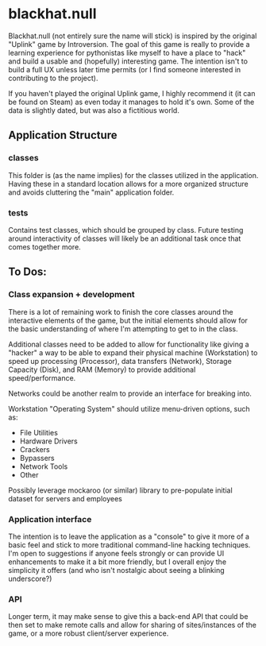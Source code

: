 # blackhat.null
Blackhat.null (not entirely sure the name will stick) is inspired by the original "Uplink" game by Introversion. The goal of this game is really to 
provide a learning experience for pythonistas like myself to have a place to "hack" and build a usable and (hopefully)
interesting game. The intention isn't to build a full UX unless later time permits (or I find someone interested in 
contributing to the project).

If you haven't played the original Uplink game, I highly recommend it (it can be found on Steam) as even today it 
manages to hold it's own. Some of the data is slightly dated, but was also a fictitious world.

## Application Structure

### classes
This folder is (as the name implies) for the classes utilized in the application. Having these in a standard location
allows for a more organized structure and avoids cluttering the "main" application folder. 

### tests
Contains test classes, which should be grouped by class. Future testing around interactivity of classes will
likely be an additional task once that comes together more. 

## To Dos:

### Class expansion + development
There is a lot of remaining work to finish the core classes around the interactive elements of the game, but the 
initial elements should allow for the basic understanding of where I'm attempting to get to in the class.

Additional classes need to be added to allow for functionality like giving a "hacker" a way to be able to expand their
physical machine (Workstation) to speed up processing (Processor), data transfers (Network), Storage Capacity (Disk), 
and RAM (Memory) to provide additional speed/performance.

Networks could be another realm to provide an interface for breaking into.

Workstation "Operating System" should utilize menu-driven options, such as:
- File Utilities
- Hardware Drivers
- Crackers
- Bypassers
- Network Tools
- Other

Possibly leverage mockaroo (or similar) library to pre-populate initial dataset for servers and employees 

### Application interface
The intention is to leave the application as a "console" to give it more of a basic feel and stick to more traditional 
command-line hacking techniques. I'm open to suggestions if anyone feels strongly or can provide UI enhancements to make
it a bit more friendly, but I overall enjoy the simplicity it offers (and who isn't nostalgic about seeing a blinking
underscore?)

### API
Longer term, it may make sense to give this a back-end API that could be then set to make remote calls and allow for
sharing of sites/instances of the game, or a more robust client/server experience.
